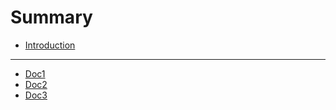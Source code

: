 # Summary

* [Introduction](README.md)

***

* [Doc1](Doc1.md)
* [Doc2](Doc2.md)
* [Doc3](Doc3.md)

